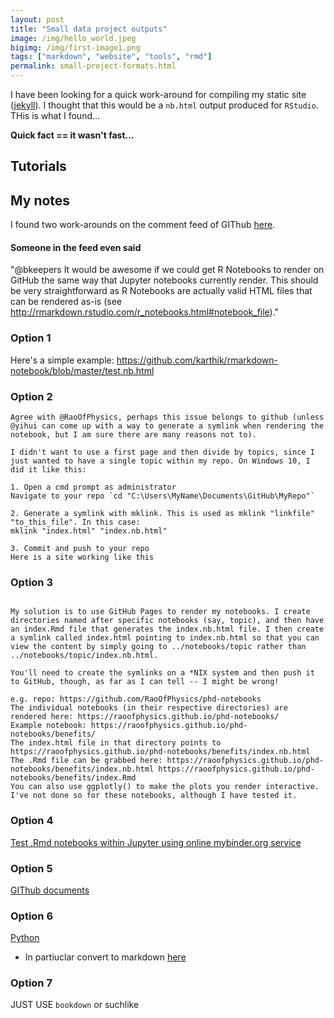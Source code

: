 ```yaml
---
layout: post
title: "Small data project outputs"
image: /img/hello_world.jpeg
bigimg: /img/first-image1.png
tags: ["markdown", "website", "tools", "rmd"]
permalink: small-project-formats.html
---
```


I have been looking for a quick work-around for compiling my static site ([jekyll](https://jekyllrb.com/)). I thought that this would be a `nb.html` output produced for `RStudio`. THis is what I found...

**Quick fact == it wasn't fast...**

## Tutorials

## My notes

I found two work-arounds on the comment feed of GIThub [here](https://github.com/rstudio/rmarkdown/issues/1020).

#### Someone in the feed even said

"@bkeepers It would be awesome if we could get R Notebooks to render on GitHub the same way that Jupyter notebooks currently render. This should be very straightforward as R Notebooks are actually valid HTML files that can be rendered as-is (see http://rmarkdown.rstudio.com/r_notebooks.html#notebook_file)."

### Option 1

Here's a simple example: https://github.com/karthik/rmarkdown-notebook/blob/master/test.nb.html

### Option 2

```
Agree with @RaoOfPhysics, perhaps this issue belongs to github (unless @yihui can come up with a way to generate a symlink when rendering the notebook, but I am sure there are many reasons not to).

I didn't want to use a first page and then divide by topics, since I just wanted to have a single topic within my repo. On Windows 10, I did it like this:

1. Open a cmd prompt as administrator
Navigate to your repo `cd "C:\Users\MyName\Documents\GitHub\MyRepo"`

2. Generate a symlink with mklink. This is used as mklink "linkfile" "to_this_file". In this case:
mklink "index.html" "index.nb.html"

3. Commit and push to your repo
Here is a site working like this
```

### Option 3

```This would be up to GitHub to render the .nb.html files here. Not sure RStudio can do much about it.

My solution is to use GitHub Pages to render my notebooks. I create directories named after specific notebooks (say, topic), and then have an index.Rmd file that generates the index.nb.html file. I then create a symlink called index.html pointing to index.nb.html so that you can view the content by simply going to ../notebooks/topic rather than ../notebooks/topic/index.nb.html.

You'll need to create the symlinks on a *NIX system and then push it to GitHub, though, as far as I can tell -- I might be wrong!

e.g. repo: https://github.com/RaoOfPhysics/phd-notebooks
The individual notebooks (in their respective directories) are rendered here: https://raoofphysics.github.io/phd-notebooks/
Example notebook: https://raoofphysics.github.io/phd-notebooks/benefits/
The index.html file in that directory points to https://raoofphysics.github.io/phd-notebooks/benefits/index.nb.html
The .Rmd file can be grabbed here: https://raoofphysics.github.io/phd-notebooks/benefits/index.nb.html https://raoofphysics.github.io/phd-notebooks/benefits/index.Rmd
You can also use ggplotly() to make the plots you render interactive. I've not done so for these notebooks, although I have tested it.
```

### Option 4

[Test .Rmd notebooks within Jupyter using online mybinder.org service ](https://github.com/mwouts/jupytext/issues/19)

### Option 5

[GIThub documents](https://rmarkdown.rstudio.com/github_document_format.html)

### Option 6

[Python](https://www.nbinteract.com/)
- In partiuclar convert to markdown [here](https://nbconvert.readthedocs.io/en/latest/usage.html#convert-markdown)

### Option 7

JUST USE `bookdown` or suchlike